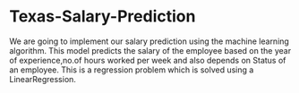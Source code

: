 # Texas-Salary-Prediction
We are going to implement our salary prediction using the machine learning algorithm. This model predicts the salary of the employee based on the year of experience,no.of hours worked per week and also depends on Status of an  employee. This is a regression problem which is solved using a LinearRegression. 
